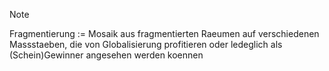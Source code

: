 >[!Note]
Fragmentierung := Mosaik aus fragmentierten Raeumen auf verschiedenen Massstaeben, die von Globalisierung profitieren oder ledeglich als (Schein)Gewinner angesehen werden koennen
